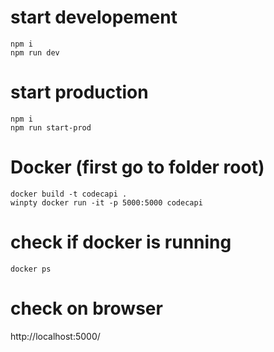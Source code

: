# start developement
```
npm i
npm run dev
```

# start production
```
npm i
npm run start-prod
```

# Docker (first go to folder root)
```
docker build -t codecapi .
winpty docker run -it -p 5000:5000 codecapi
```

# check if docker is running
```
docker ps
```

# check on browser
http://localhost:5000/